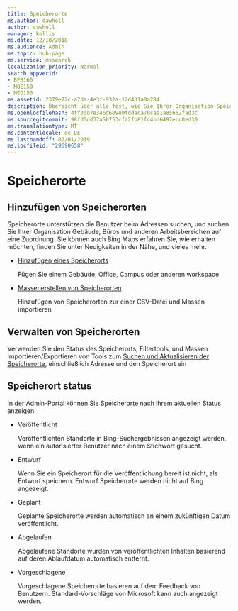 ```yaml
---
title: Speicherorte
ms.author: dawholl
author: dawholl
manager: kellis
ms.date: 12/18/2018
ms.audience: Admin
ms.topic: hub-page
ms.service: mssearch
localization_priority: Normal
search.appverid:
- BFB160
- MOE150
- MED150
ms.assetid: 2379e72c-a7da-4e3f-932a-12d431a0a284
description: Übersicht über alle fest, wie Sie Ihrer Organisation Speicherorte in Microsoft Search Arbeit Ergebnisse hinzufügen können
ms.openlocfilehash: 4ff30d7e346d609e9fddaca70caa1a85652fad3c
ms.sourcegitcommit: 98fd5dd37a5b753cfa2fb81fc4bd6497ecc8ed30
ms.translationtype: MT
ms.contentlocale: de-DE
ms.lasthandoff: 02/01/2019
ms.locfileid: "29690658"
---
```

# <a name="locations"></a>Speicherorte

## <a name="add-locations"></a>Hinzufügen von Speicherorten

Speicherorte unterstützen die Benutzer beim Adressen suchen, und suchen Sie Ihrer Organisation Gebäude, Büros und anderen Arbeitsbereichen auf eine Zuordnung. Sie können auch Bing Maps erfahren Sie, wie erhalten möchten, finden Sie unter Neuigkeiten in der Nähe, und vieles mehr.
  
- [Hinzufügen eines Speicherorts](add-a-location.md)
    
    Fügen Sie einem Gebäude, Office, Campus oder anderen workspace
    
- [Massenerstellen von Speicherorten](bulk-create-locations.md)
    
    Hinzufügen von Speicherorten zur einer CSV-Datei und Massen importieren
    
## <a name="manage-locations"></a>Verwalten von Speicherorten

Verwenden Sie den Status des Speicherorts, Filtertools, und Massen Importieren/Exportieren von Tools zum [Suchen und Aktualisieren der Speicherorte](manage-locations.md), einschließlich Adresse und den Speicherort ein
  
## <a name="location-status"></a>Speicherort status

In der Admin-Portal können Sie Speicherorte nach ihrem aktuellen Status anzeigen:
  
- Veröffentlicht
    
    Veröffentlichten Standorte in Bing-Suchergebnissen angezeigt werden, wenn ein autorisierter Benutzer nach einem Stichwort gesucht.
    
- Entwurf 
    
    Wenn Sie ein Speicherort für die Veröffentlichung bereit ist nicht, als Entwurf speichern. Entwurf Speicherorte werden nicht auf Bing angezeigt.
    
- Geplant
    
    Geplante Speicherorte werden automatisch an einem zukünftigen Datum veröffentlicht.
    
- Abgelaufen
    
    Abgelaufene Standorte wurden von veröffentlichten Inhalten basierend auf deren Ablaufdatum automatisch entfernt.
    
- Vorgeschlagene
    
    Vorgeschlagene Speicherorte basieren auf dem Feedback von Benutzern. Standard-Vorschläge von Microsoft kann auch angezeigt werden.

  

